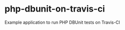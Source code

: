 php-dbunit-on-travis-ci
=======================

Example application to run PHP DBUnit tests on Travis-CI